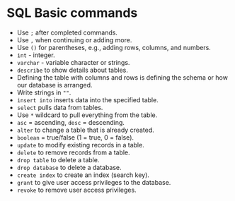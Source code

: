 # SQL Basic commands
- Use `;` after completed commands.
- Use `,` when continuing or adding more.
- Use `()` for parentheses, e.g., adding rows, columns, and numbers.
- `int` - integer.
- `varchar` - variable character or strings.
- `describe` to show details about tables.
- Defining the table with columns and rows is defining the schema or how our database is arranged.
- Write strings in `""`.
- `insert into` inserts data into the specified table.
- `select` pulls data from tables.
- Use `*` wildcard to pull everything from the table.
- `asc` = ascending, `desc` = descending.
- `alter` to change a table that is already created.
- `boolean` = true/false (1 = true, 0 = false).
- `update` to modify existing records in a table.
- `delete` to remove records from a table.
- `drop table` to delete a table.
- `drop database` to delete a database.
- `create index` to create an index (search key).
- `grant` to give user access privileges to the database.
- `revoke` to remove user access privileges.
